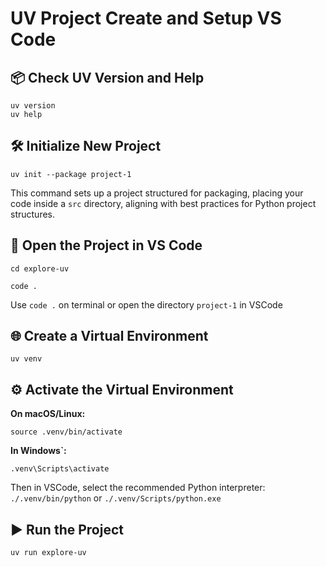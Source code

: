 # UV Project Create and Setup VS Code

## 📦 Check UV Version and Help
```
uv version
uv help
```
## 🛠️ Initialize New Project
```
uv init --package project-1
```
This command sets up a project structured for packaging, placing your code inside a `src` directory, aligning with best practices for Python project structures.
## 📂 Open the Project in VS Code
````
cd explore-uv

code .
````

Use `code .` on terminal or open the directory `project-1` in VSCode

## 🌐 Create a Virtual Environment
```
uv venv
```
## ⚙️ Activate the Virtual Environment

**On macOS/Linux:**
```
source .venv/bin/activate
```
**In Windows`:** 
```
.venv\Scripts\activate
```
Then in VSCode, select the recommended Python interpreter:
`./.venv/bin/python` or `./.venv/Scripts/python.exe`

## ▶️ Run the Project
```
uv run explore-uv
```
